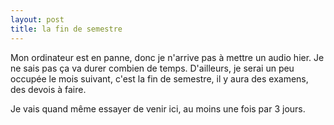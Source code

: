 ```yaml
---
layout: post
title: la fin de semestre
---
```


Mon ordinateur est en panne, donc je n'arrive pas à mettre un audio hier. Je ne sais pas ça va durer combien de temps. D'ailleurs, je serai un peu occupée le mois suivant, c'est la fin de semestre, il y aura des examens, des devois à faire.

Je vais quand même essayer de venir ici, au moins une fois par 3 jours. 
